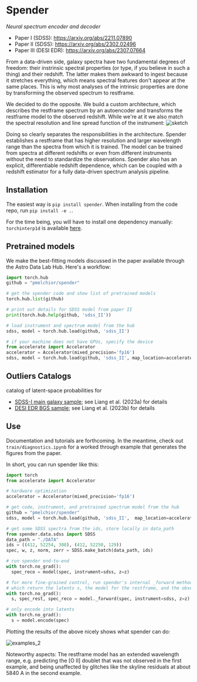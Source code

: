 # Spender

_Neural spectrum encoder and decoder_

* Paper I (SDSS): https://arxiv.org/abs/2211.07890
* Paper II (SDSS): https://arxiv.org/abs/2302.02496
* Paper III (DESI EDR): https://arxiv.org/abs/2307.07664

From a data-driven side, galaxy spectra have two fundamental degrees of freedom: their instrinsic spectral properties (or type, if you believe in such a thing) and their redshift. The latter makes them awkward to ingest because it stretches everything, which means spectral features don't appear at the same places. This is why most analyses of the intrinsic properties are done by transforming the observed spectrum to restframe.

We decided to do the opposite. We build a custom architecture, which describes the restframe spectrum by an autoencoder and transforms the restframe model to the observed redshift. While we're at it we also match the spectral resolution and line spread function of the instrument:
![sketch](https://github.com/pmelchior/spender/assets/1463403/8e861c0b-358c-4b92-8862-e31325acae1b)

Doing so clearly separates the responsibilities in the architecture. Spender establishes a restframe that has higher resolution and larger wavelength range than the spectra from which it is trained. The model can be trained from spectra at different redshifts or even from different instruments without the need to standardize the observations. Spender also has an explicit, differentiable redshift dependence, which can be coupled with a redshift estimator for a fully data-driven spectrum analysis pipeline.

## Installation

The easiest way is `pip install spender`. When installing from the code repo, run `pip install -e .`.

For the time being, you will have to install one dependency manually: `torchinterp1d` is available [here](https://github.com/aliutkus/torchinterp1d).

## Pretrained models

We make the best-fitting models discussed in the paper available through the Astro Data Lab Hub. Here's a workflow:

```python
import torch.hub
github = "pmelchior/spender"

# get the spender code and show list of pretrained models
torch.hub.list(github)

# print out details for SDSS model from paper II
print(torch.hub.help(github, 'sdss_II'))

# load instrument and spectrum model from the hub
sdss, model = torch.hub.load(github, 'sdss_II')

# if your machine does not have GPUs, specify the device
from accelerate import Accelerator
accelerator = Accelerator(mixed_precision='fp16')
sdss, model = torch.hub.load(github, 'sdss_II', map_location=accelerator.device)
```
 
## Outliers Catalogs

catalog of latent-space probabilities for
* [SDSS-I main galaxy sample](https://hub.pmelchior.net/spender.sdss.paperII.logP.txt.bz2); see Liang et al. (2023a) for details
* [DESI EDR BGS sample](https://hub.pmelchior.net/spender.desi-edr.full-bgs-objects-logP.txt.bz2); see Liang et al. (2023b) for details

## Use

Documentation and tutorials are forthcoming. In the meantime, check out `train/diagnostics.ipynb` for a worked through example that generates the figures from the paper.

In short, you can run spender like this:
```python
import torch
from accelerate import Accelerator

# hardware optimization
accelerator = Accelerator(mixed_precision='fp16')

# get code, instrument, and pretrained spectrum model from the hub
github = "pmelchior/spender"
sdss, model = torch.hub.load(github, 'sdss_II',  map_location=accelerator.device)

# get some SDSS spectra from the ids, store locally in data_path
from spender.data.sdss import SDSS
data_path = "./DATA"
ids = ((412, 52254, 308), (412, 52250, 129))
spec, w, z, norm, zerr = SDSS.make_batch(data_path, ids)

# run spender end-to-end
with torch.no_grad():
  spec_reco = model(spec, instrument=sdss, z=z)

# for more fine-grained control, run spender's internal _forward method
# which return the latents s, the model for the restframe, and the observed spectrum
with torch.no_grad():
  s, spec_rest, spec_reco = model._forward(spec, instrument=sdss, z=z)

# only encode into latents
with torch.no_grad():
  s = model.encode(spec)
```

Plotting the results of the above nicely shows what spender can do:

![examples_2](https://user-images.githubusercontent.com/1463403/202062952-4a27dacf-2733-47d9-a9ca-e5b3387961e2.png)

Noteworthy aspects: The restframe model has an extended wavelength range, e.g. predicting the [O II] doublet that was not observed in the first example, and being unaffected by glitches like the skyline residuals at about 5840 A in the second example.
